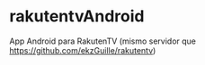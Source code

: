# rakutentvAndroid
App Android para RakutenTV (mismo servidor que https://github.com/ekzGuille/rakutentv)
